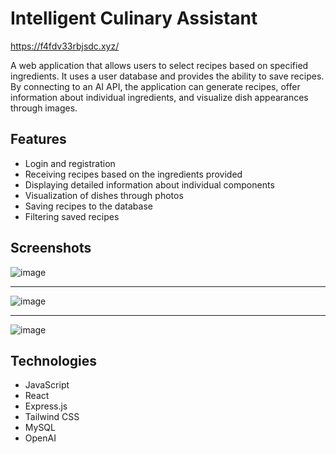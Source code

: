 # Intelligent Culinary Assistant

 https://f4fdv33rbjsdc.xyz/

 A web application that allows users to select recipes based on specified ingredients. It uses a user database
 and provides the ability to save recipes. By connecting to an AI API, the application can generate recipes,
 offer information about individual ingredients, and visualize dish appearances through images.

## Features
- Login and registration
- Receiving recipes based on the ingredients provided
- Displaying detailed information about individual components
- Visualization of dishes through photos
- Saving recipes to the database
- Filtering saved recipes

## Screenshots

![image](https://github.com/user-attachments/assets/0d080610-3bf9-4472-ab40-21ba18163bdc)
___
![image](https://github.com/user-attachments/assets/28c9edc0-1e8f-4322-8d44-feba3c2f1cfd)
___
![image](https://github.com/user-attachments/assets/55b4e04b-c843-46a2-8b19-47b06b367b07)



## Technologies
- JavaScript
- React
- Express.js
- Tailwind CSS
- MySQL
- OpenAI
